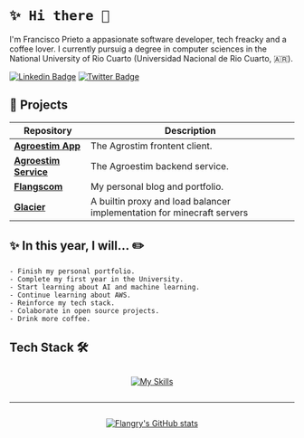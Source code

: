 # `✨ Hi there 👋`

<!-- Descripcion -->

I'm Francisco Prieto a appasionate software developer, tech freacky and a coffee lover. I currently pursuig a degree in computer sciences in the National University of Rio Cuarto (Universidad Nacional de Rio Cuarto, 🇦🇷).

<!-- I've +5 years of experience working on this field in big organizations with mid-size projects like [Agroestim](https://github.com/Agroestim). -->

<!-- Usefull links -->

[![Linkedin Badge](https://img.shields.io/badge/-Francisco_Prieto-blue?style=flat-square&logo=Linkedin&logoColor=white)](https://www.linkedin.com/in/francisco-prieto-griorgis-218a6b255/)
[![Twitter Badge](https://img.shields.io/badge/-Flangrys-blue?style=flat-square&logo=twitter&logoColor=white)](https://x.com/flangrys)

## 📌 Projects

| Repository                                                                     | Description                                                            |
| ------------------------------------------------------------------------------ | ---------------------------------------------------------------------- |
| [**Agroestim App**](https://github.com/agroestim/agrovar-web-app)              | The Agrostim frontent client.                                          |
| [**Agroestim Service**](https://github.com/agroestim/agrovar-api-microservice) | The Agroestim backend service.                                         |
| [**Flangscom**](https://github.com/flangrys/flangrys-com)                      | My personal blog and portfolio.                                        |
| [**Glacier**](https://github.com/flangrys/Glacier)                             | A builtin proxy and load balancer implementation for minecraft servers |

## ✨ In this year, I will... ✏️

    - Finish my personal portfolio.
    - Complete my first year in the University.
    - Start learning about AI and machine learning.
    - Continue learning about AWS.
    - Reinforce my tech stack.
    - Colaborate in open source projects.
    - Drink more coffee.

## Tech Stack 🛠️

<div style="display:flex; justify-content: center;">

[![My Skills](https://skillicons.dev/icons?i=py,js,ts,go,java,kotlin,django,flask,html,css,sass,react,express,fastapi,postgres,mongodb,mysql,sqlite,deno,nodejs,nginx,docker,heroku,linux,powershell,md,git,github,vscode,atom,idea,neovim&theme=light&perline=12)](https://skillicons.dev)

</div>

---

<div style="display:flex; justify-content: center;">

[![Flangry's GitHub stats](https://github-readme-stats.vercel.app/api?username=flangrys&show_icons=true)](https://github.com/flangrys)

</div>
